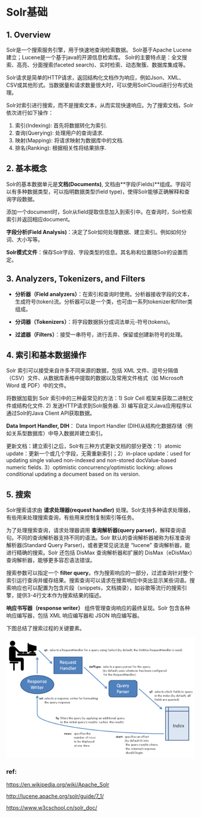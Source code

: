 
# **Solr基础**

## 1. Overview

Solr是一个搜索服务引擎，用于快速地查询检索数据。
Solr基于Apache Lucene建立；Lucene是一个基于java的开源信息检索库。
Solr的主要特点是：全文搜索、高亮、分面搜索(faceted search)、实时检索、动态聚簇、数据库集成等。

Solr请求是简单的HTTP请求，返回结构化文档作为响应，例如Json、XML、CSV或其他形式。当数据量和请求数量很大时，可以使用SolrCloud进行分布式处理。

Solr对索引进行搜索，而不是搜索文本，从而实现快速响应。为了搜索文档，Solr依次进行如下操作：

1. 索引(Indexing): 首先将数据转化为索引.
2. 查询(Querying): 处理用户的查询请求.
3. 映射(Mapping): 将请求映射为数据库中的文档.
4. 排名(Ranking): 根据相关性将结果排序.

## 2. 基本概念

Solr的基本数据单元是**文档(Documents)**, 文档由**字段(Fields)**组成。字段可以有多种数据类型，可以指明数据类型(field type)，使得Solr能够正确解释和查询字段数据。

添加一个document时，Solr从field提取信息加入到索引中。在查询时，Solr检索索引并返回相应document。

**字段分析(Field Analysis)**：决定了Solr如何处理数据、建立索引。例如如何分词、大小写等。

**Solr模式文件**：保存Solr字段、字段类型的信息。其名称和位置随Solr的设置而定。

## 3. Analyzers, Tokenizers, and Filters

- **分析器（Field analyzers）**：在索引和查询时使用。分析器接收字段的文本，生成符号(token)流。分析器可以是一个类，也可由一系列tokenizer和filter类组成。

- **分词器（Tokenizers）**：将字段数据拆分成词法单元-符号(tokens)。

- **过滤器（Filters）**：接受一串符号，进行丢弃、保留或创建新符号的处理。

## 4. 索引和基本数据操作

Solr 索引可以接受来自许多不同来源的数据，包括 XML 文件、逗号分隔值（CSV）文件、从数据库表格中提取的数据以及常用文件格式（如 Microsoft Word 或 PDF）中的文件。

将数据加载到 Solr 索引中的三种最常见的方法：1) Solr Cell 框架来获取二进制文件或结构化文件. 2) 发送HTTP请求到Solr服务器. 3) 编写自定义Java应用程序以通过Solr的Java Client API获取数据。

**Data Import Handler, DIH**：
Data Import Handler (DIH)从结构化数据存储（例如关系型数据库）中导入数据并建立索引。

更新文档：建立索引之后，Solr有三种方式更新文档的部分更改：1）atomic update：更新一个或几个字段，无需重新索引；2）in-place update：used for updating single valued non-indexed and non-stored docValue-based numeric fields. 3）optimistic concurrency/optimistic locking: allows conditional updating a document based on its version.

## 5. 搜索

Solr搜索请求由 **请求处理器(request handler)** 处理。Solr支持多种请求处理器，有些用来处理搜索查询，有些用来控制复制索引等任务。

为了处理搜索查询，请求处理器调用 **查询解析器(query parser)**，解释查询语句。不同的查询解析器支持不同的语法。Solr 默认的查询解析器被称为标准查询解析器(Standard Query Parser)，或者更常见说法是 “lucene” 查询解析器，能进行精确的搜索。Solr 还包括 DisMax 查询解析器和扩展的 DisMax（eDisMax）查询解析器，能够更多容忍语法错误。

搜索参数可以指定一个 **filter query**。作为搜索响应的一部分，过滤查询针对整个索引运行查询并缓存结果。搜索查询可以请求在搜索响应中突出显示某些词语。搜索响应也可以配置为包含片段（snippets，文档摘录），如谷歌等流行的搜索引擎，提供3-4行文本作为搜索结果的描述。

**响应书写器（response writer）** 组件管理查询响应的最终呈现。Solr 包含各种响应编写器，包括 XML 响应编写器和 JSON 响应编写器。

下图总结了搜索过程的关键要素。

![](solr-search.png)


### ref:

https://en.wikipedia.org/wiki/Apache_Solr

http://lucene.apache.org/solr/guide/7_1/

https://www.w3cschool.cn/solr_doc/

</br></br>
